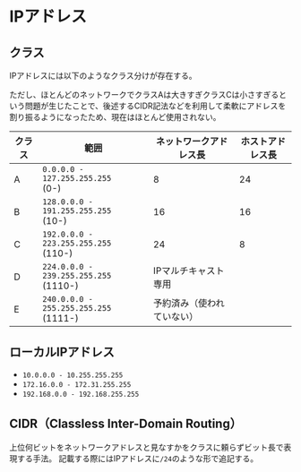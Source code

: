 # IPアドレス

## クラス

IPアドレスには以下のようなクラス分けが存在する。

ただし、ほとんどのネットワークでクラスAは大きすぎクラスCは小さすぎるという問題が生じたことで、後述するCIDR記法などを利用して柔軟にアドレスを割り振るようになったため、現在はほとんど使用されない。

|クラス|範囲|ネットワークアドレス長|ホストアドレス長|
|----|----|----|----|
|A|`0.0.0.0 - 127.255.255.255`<br>(0-)|8|24|
|B|`128.0.0.0 - 191.255.255.255`<br>(10-)|16|16|
|C|`192.0.0.0 - 223.255.255.255`<br>(110-)|24|8|
|D|`224.0.0.0 - 239.255.255.255`<br>(1110-)|IPマルチキャスト専用||
|E|`240.0.0.0 - 255.255.255.255`<br>(1111-)|予約済み（使われていない）||

## ローカルIPアドレス

* `10.0.0.0 - 10.255.255.255`
* `172.16.0.0 - 172.31.255.255`
* `192.168.0.0 - 192.168.255.255`

## CIDR（Classless Inter-Domain Routing）

上位何ビットをネットワークアドレスと見なすかをクラスに頼らずビット長で表現する手法。
記載する際にはIPアドレスに`/24`のような形で追記する。
